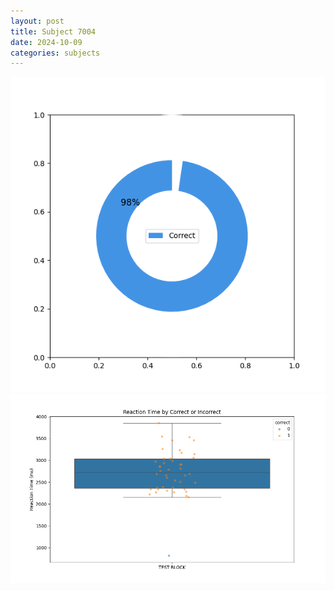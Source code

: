 ```yaml
---
layout: post
title: Subject 7004
date: 2024-10-09
categories: subjects
---
```


![](data/7004/run-8/7004_DSST_acc_{sub}.png)
![](data/7004/run-8/7004_DSST_rt.png)
